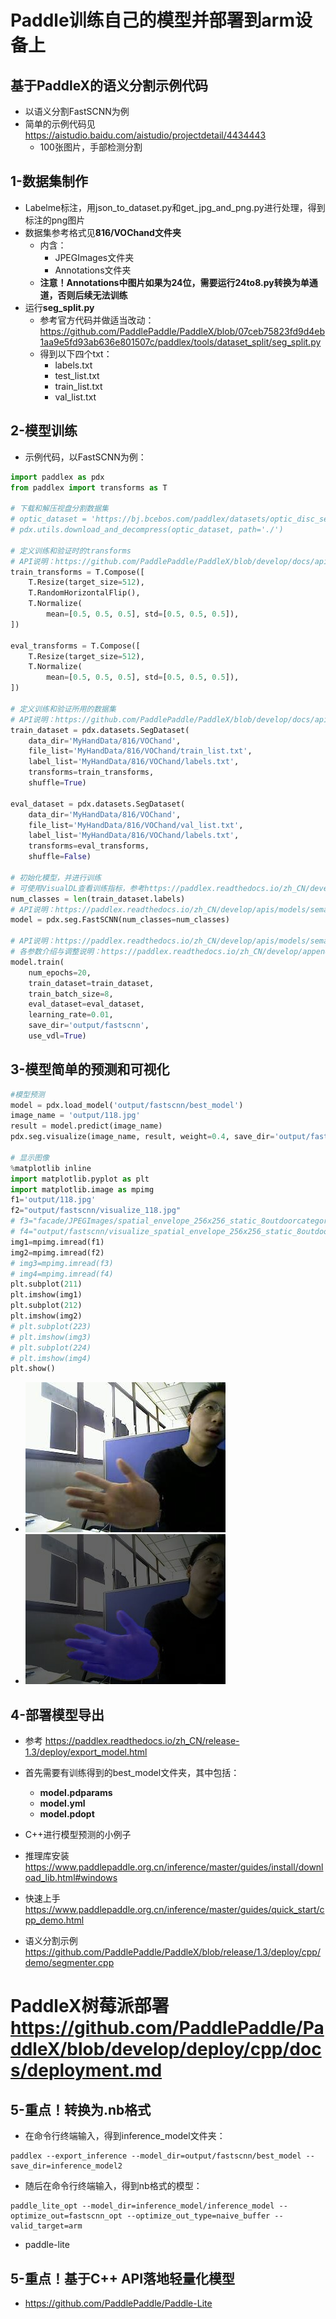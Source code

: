 # Paddle训练自己的模型并部署到arm设备上

## 基于PaddleX的语义分割示例代码
* 以语义分割FastSCNN为例
* 简单的示例代码见 https://aistudio.baidu.com/aistudio/projectdetail/4434443
  * 100张图片，手部检测分割

## 1-数据集制作
* Labelme标注，用json_to_dataset.py和get_jpg_and_png.py进行处理，得到标注的png图片
* 数据集参考格式见**816/VOChand文件夹**
  * 内含：
    * JPEGImages文件夹
    * Annotations文件夹
  * **注意！Annotations中图片如果为24位，需要运行24to8.py转换为单通道，否则后续无法训练**
* 运行**seg_split.py**
  * 参考官方代码并做适当改动： https://github.com/PaddlePaddle/PaddleX/blob/07ceb75823fd9d4eb1aa9e5fd93ab636e801507c/paddlex/tools/dataset_split/seg_split.py    
  * 得到以下四个txt：
    * labels.txt
    * test_list.txt
    * train_list.txt
    * val_list.txt
  
## 2-模型训练
* 示例代码，以FastSCNN为例：
```python
import paddlex as pdx
from paddlex import transforms as T

# 下载和解压视盘分割数据集
# optic_dataset = 'https://bj.bcebos.com/paddlex/datasets/optic_disc_seg.tar.gz'
# pdx.utils.download_and_decompress(optic_dataset, path='./')

# 定义训练和验证时的transforms
# API说明：https://github.com/PaddlePaddle/PaddleX/blob/develop/docs/apis/transforms/transforms.md
train_transforms = T.Compose([
    T.Resize(target_size=512),
    T.RandomHorizontalFlip(),
    T.Normalize(
        mean=[0.5, 0.5, 0.5], std=[0.5, 0.5, 0.5]),
])

eval_transforms = T.Compose([
    T.Resize(target_size=512),
    T.Normalize(
        mean=[0.5, 0.5, 0.5], std=[0.5, 0.5, 0.5]),
])

# 定义训练和验证所用的数据集
# API说明：https://github.com/PaddlePaddle/PaddleX/blob/develop/docs/apis/datasets.md
train_dataset = pdx.datasets.SegDataset(
    data_dir='MyHandData/816/VOChand',
    file_list='MyHandData/816/VOChand/train_list.txt',
    label_list='MyHandData/816/VOChand/labels.txt',
    transforms=train_transforms,
    shuffle=True)

eval_dataset = pdx.datasets.SegDataset(
    data_dir='MyHandData/816/VOChand',
    file_list='MyHandData/816/VOChand/val_list.txt',
    label_list='MyHandData/816/VOChand/labels.txt',
    transforms=eval_transforms,
    shuffle=False)

# 初始化模型，并进行训练
# 可使用VisualDL查看训练指标，参考https://paddlex.readthedocs.io/zh_CN/develop/train/visualdl.html
num_classes = len(train_dataset.labels)
# API说明：https://paddlex.readthedocs.io/zh_CN/develop/apis/models/semantic_segmentation.html#paddlex-seg-fastscnn
model = pdx.seg.FastSCNN(num_classes=num_classes)

# API说明：https://paddlex.readthedocs.io/zh_CN/develop/apis/models/semantic_segmentation.html#train
# 各参数介绍与调整说明：https://paddlex.readthedocs.io/zh_CN/develop/appendix/parameters.html
model.train(
    num_epochs=20,
    train_dataset=train_dataset,
    train_batch_size=8,
    eval_dataset=eval_dataset,
    learning_rate=0.01,
    save_dir='output/fastscnn',
    use_vdl=True)
```

## 3-模型简单的预测和可视化
```python
#模型预测
model = pdx.load_model('output/fastscnn/best_model')
image_name = 'output/118.jpg'
result = model.predict(image_name)
pdx.seg.visualize(image_name, result, weight=0.4, save_dir='output/fastscnn')

# 显示图像
%matplotlib inline
import matplotlib.pyplot as plt
import matplotlib.image as mpimg
f1='output/118.jpg'
f2="output/fastscnn/visualize_118.jpg"
# f3="facade/JPEGImages/spatial_envelope_256x256_static_8outdoorcategories__street_urb206.jpg"
# f4="output/fastscnn/visualize_spatial_envelope_256x256_static_8outdoorcategories__street_urb206.jpg"
img1=mpimg.imread(f1)
img2=mpimg.imread(f2)
# img3=mpimg.imread(f3)
# img4=mpimg.imread(f4)
plt.subplot(211)
plt.imshow(img1)
plt.subplot(212)
plt.imshow(img2)
# plt.subplot(223)
# plt.imshow(img3)
# plt.subplot(224)
# plt.imshow(img4)
plt.show()
```
* ![原图](test_result/118.jpg "原图")
* ![预测](test_result/visualize_118.jpg "预测")

## 4-部署模型导出
* 参考 https://paddlex.readthedocs.io/zh_CN/release-1.3/deploy/export_model.html
* 首先需要有训练得到的best_model文件夹，其中包括：
  * **model.pdparams**
  * **model.yml**
  * **model.pdopt**


* C++进行模型预测的小例子
* 推理库安装 https://www.paddlepaddle.org.cn/inference/master/guides/install/download_lib.html#windows
* 快速上手 https://www.paddlepaddle.org.cn/inference/master/guides/quick_start/cpp_demo.html
* 语义分割示例 https://github.com/PaddlePaddle/PaddleX/blob/release/1.3/deploy/cpp/demo/segmenter.cpp


# PaddleX树莓派部署 https://github.com/PaddlePaddle/PaddleX/blob/develop/deploy/cpp/docs/deployment.md



## 5-重点！转换为.nb格式

* 在命令行终端输入，得到inference_model文件夹：
```
paddlex --export_inference --model_dir=output/fastscnn/best_model --save_dir=inference_model2
```
* 随后在命令行终端输入，得到nb格式的模型：
```
paddle_lite_opt --model_dir=inference_model/inference_model --optimize_out=fastscnn_opt --optimize_out_type=naive_buffer --valid_target=arm
```

* paddle-lite 



## 5-重点！基于C++ API落地轻量化模型
* https://github.com/PaddlePaddle/Paddle-Lite